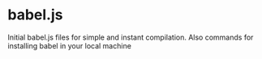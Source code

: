 # babel.js
Initial babel.js files for simple and instant compilation. Also commands for installing babel in your local machine
